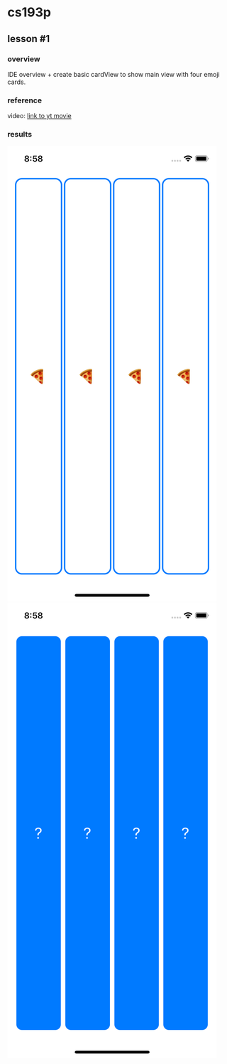 # cs193p

## lesson #1
### overview
IDE overview + create basic cardView to show main view with four emoji cards.
### reference
video: [link to yt movie](https://youtu.be/jbtqIBpUG7g)
### results
![Screenshot with cards faced up](./images/cardGame0101_faceUp.png)
![Screenshot with cards faced down](./images/cardGame0102_faceDown.png)
